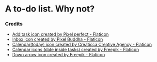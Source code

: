 # A to-do list. Why not?

### Credits
- <a href="https://www.flaticon.com/free-icons/add" title="add icons">Add task icon created by Pixel perfect - Flaticon</a>
- <a href="https://www.flaticon.com/free-icons/inbox" title="inbox icons">Inbox icon created by Pixel Buddha - Flaticon</a>
- <a href="https://www.flaticon.com/free-icons/calendar" title="calendar icons">Calendar(today) icon created by Creaticca Creative Agency - Flaticon</a>
- <a href="https://www.flaticon.com/free-icons/calendar" title="calendar icons">Calendar icons (date inside tasks) created by Freepik - Flaticon</a>
- <a href="https://www.flaticon.com/free-icons/down-arrow" title="down arrow icons">Down arrow icon created by Freepik - Flaticon</a>
